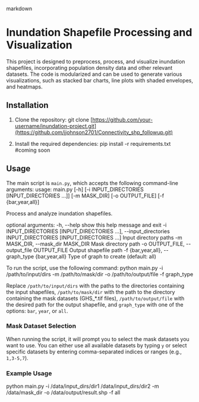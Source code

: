 markdown


# Inundation Shapefile Processing and Visualization

This project is designed to preprocess, process, and visualize inundation shapefiles, incorporating population density data and other relevant datasets. The code is modularized and can be used to generate various visualizations, such as stacked bar charts, line plots with shaded envelopes, and heatmaps.

## Installation

1. Clone the repository:
git clone [https://github.com/your-username/inundation-project.git](https://github.com/jjohnson2701/Connectivity_shp_followup.git)



2. Install the required dependencies:
pip install -r requirements.txt #coming soon

## Usage

The main script is `main.py`, which accepts the following command-line arguments:
usage: main.py [-h] [-i INPUT_DIRECTORIES [INPUT_DIRECTORIES ...]]
[-m MASK_DIR] [-o OUTPUT_FILE] [-f {bar,year,all}]

Process and analyze inundation shapefiles.

optional arguments:
-h, --help            show this help message and exit
-i INPUT_DIRECTORIES [INPUT_DIRECTORIES ...], --input_directories INPUT_DIRECTORIES [INPUT_DIRECTORIES ...]
Input directory paths
-m MASK_DIR, --mask_dir MASK_DIR
Mask directory path
-o OUTPUT_FILE, --output_file OUTPUT_FILE
Output shapefile path
-f {bar,year,all}, --graph_type {bar,year,all}
Type of graph to create (default: all)


To run the script, use the following command:
python main.py -i /path/to/input/dirs -m /path/to/mask/dir -o /path/to/output/file -f graph_type



Replace `/path/to/input/dirs` with the paths to the directories containing the input shapefiles, `/path/to/mask/dir` with the path to the directory containing the mask datasets (GHS_*.tif files), `/path/to/output/file` with the desired path for the output shapefile, and `graph_type` with one of the options: `bar`, `year`, or `all`.



### Mask Dataset Selection

When running the script, it will prompt you to select the mask datasets you want to use. You can either use all available datasets by typing `y` or select specific datasets by entering comma-separated indices or ranges (e.g., `1,3-5,7`).

### Example Usage
python main.py -i /data/input_dirs/dir1 /data/input_dirs/dir2 -m /data/mask_dir -o /data/output/result.shp -f all
